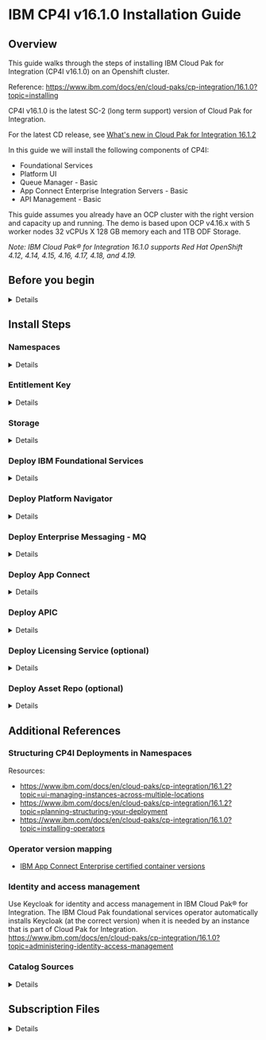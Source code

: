 # IBM CP4I v16.1.0 Installation Guide

## Overview
This guide walks through the steps of installing IBM Cloud Pak for Integration (CP4I v16.1.0) on an Openshift cluster.

Reference: https://www.ibm.com/docs/en/cloud-paks/cp-integration/16.1.0?topic=installing

CP4I v16.1.0 is the latest SC-2 (long term support) version of Cloud Pak for Integration.

For the latest CD release, see [What's new in Cloud Pak for Integration 16.1.2](https://www.ibm.com/docs/en/cloud-paks/cp-integration/16.1.2?topic=whats-new-in-cloud-pak-integration-1612)

In this guide we will install the following components of CP4I: 
-  Foundational Services
-  Platform UI
-  Queue Manager - Basic 
-  App Connect Enterprise Integration Servers - Basic
-  API Management - Basic

This guide assumes you already have an OCP cluster with the right version and capacity up and running. The demo is based upon OCP v4.16.x with 5 worker nodes 32 vCPUs X 128 GB memory each and 1TB ODF Storage.

_Note: IBM Cloud Pak® for Integration 16.1.0 supports Red Hat OpenShift 4.12, 4.14, 4.15, 4.16, 4.17, 4.18, and 4.19._

## Before you begin
<details closed>

a. Prepare for installation by reviewing the [Planning](https://www.ibm.com/docs/en/SSGT7J_16.1.0/planning/planning.html) section.
   
   Begin with these topics:
   -  [Operating environment](https://www.ibm.com/docs/en/SSGT7J_16.1.0/planning/operating_environment.html)
   -  [Storage considerations](https://www.ibm.com/docs/en/SSGT7J_16.1.0/planning/storage.html)
   -  [Considerations for high availability](https://www.ibm.com/docs/en/SSGT7J_16.1.0/planning/high_availability.html)
   -  [Structuring your deployment](https://www.ibm.com/docs/en/SSGT7J_16.1.0/planning/deployment_considerations.html) (Separate namespace vs global namespace)
	
b. Make decisions about how you will install the operators:
 
   - Determine which Cloud Pak for Integration operators you need. For more information, see "Operators available to install" in [Installing the operators by using the Red Hat OpenShift console](https://www.ibm.com/docs/en/SSGT7J_16.1.0/install/install_operators.html). For more information about operators in general, see [Operator reference](https://www.ibm.com/docs/en/SSGT7J_16.1.0/reference/operators_reference.html).
   - Decide which installation mode you will use to install the operators. For more information, see [Installing the operators](https://www.ibm.com/docs/en/SSGT7J_16.1.0/install/install_operators_container.html).

c. Install an appropriate OpenShift cluster. 
   For more information, see [Getting started in OpenShift Container Platform](https://www.ibm.com/links?url=https%3A%2F%2Fdocs.redhat.com%2Fen%2Fdocumentation%2Fopenshift_container_platform%2F4.14%2Fhtml%2Fabout%2Fwelcome-index).

d. Tools required: 

   - Install [oc CLI](https://docs.redhat.com/en/documentation/openshift_container_platform/4.16/html/cli_tools/openshift-cli-oc#cli-getting-started)


</details>

## Install Steps

### Namespaces
<details closed>
We will be using the (Default)All Namespaces mode to install CP4I.
If you follow the instructions in this guide, your deployment structure will look below:
<img width="400" height="400" alt="image" src="https://github.com/user-attachments/assets/517bea80-93ac-41ad-80c5-1a48fa2f525b" />

For additional information, please refer to section `Structuring CP4I Deployments in Namespaces`

</details>

### Entitlement Key
<details closed>
Obtaining your entitlement key

- Go to the [Container software library](https://myibm.ibm.com/products-services/containerlibrary).
- For any key that is listed, click Copy.
- Set your entitlement key:

	```export IBM_ENTITLEMENT_KEY=<my-key>```
      
- (Optional) Verify the validity of the key by logging in to the IBM Entitled Registry by using a container tool.

  	```docker login cp.icr.io --username cp --password entitlement_key```

</details>
  
### Storage
<details closed>
Storage options:
Keycloak uses either the default storage class in Red Hat OpenShift Container Platform, or the storage class configured in the IBM Cloud Pak® foundational services Kubernetes resource. 

Before installing instances, do one of the following:

- Set a default storage class by adding the `storageclass.kubernetes.io/is-default-class:'true'` annotation in Red Hat OpenShift Container Platform.

- Specify a storage class name for `spec.storageClass` in the CommonService resource.

	
a. Identify current storage type
     Run command to identify the existing Storage type:
```
oc get sc
```

  Your will get a response like this showing 'ocs-storagecluster-cephfs (default)' (then proceed with the steps below):

  <img width="1028" height="88" alt="image" src="https://github.com/user-attachments/assets/db44e44f-714f-4162-9dba-fa9ae7bedde0" />

  

For this demo environment, we are using ODF, so default storage will be ocs-storagecluster-ceph-rbd. 

b. Remove the existing default storage class

  Create sc-remove-default.yaml with following content

```yaml annotate
cat <<EOF > sc-remove-default.yaml
metadata:
  annotations:
    storageclass.kubernetes.io/is-default-class: "false"
EOF
```

  Execute the follwing command
  ```
  oc get sc | grep default | awk '{system("oc patch storageclass " $1 " --patch-file sc-remove-default.yaml")}'
  ```
  Successful response would look like
  `storageclass.storage.k8s.io/ocs-storagecluster-cephfs patched`

c. Add the correct default storage class

  create sc-set-default.yaml with the following content
```yaml annotate
cat <<EOF > sc-set-default.yaml
metadata:
  annotations:
    storageclass.kubernetes.io/is-default-class: "true"
EOF
```

  Execute the following command
  ```
  oc patch storageclass ocs-storagecluster-ceph-rbd --patch-file sc-set-default.yaml
  ```
  Successfull response would look like:
  `storageclass.storage.k8s.io/ocs-storagecluster-ceph-rbd patched`

d. Validate the default storage class
	Run the following command to verify that the default storage class is correct set to your desired option. In this case it should be ocs-storagecluster-ceph-rbd
```
oc get sc 
```

<img width="1055" height="104" alt="image" src="https://github.com/user-attachments/assets/0c7c632f-a89d-420a-a06e-bc6413153f16" />
</details>

### Deploy IBM Foundational Services
<details closed>

Red Hat OpenShift Operators automate the creation, configuration, and management of instances of Kubernetes-native applications. Operators provide automation at every level of the stack—from managing the parts that make up the platform all the way to applications that are provided as a managed service.
Red Hat OpenShift uses the power of Operators to run the entire platform in an autonomous fashion while exposing configuration natively through Kubernetes objects, allowing for quick installation and frequent, robust updates. In addition to the automation advantages of Operators for managing the platform, Red Hat OpenShift makes it easier to find, install, and manage Operators running on your clusters.

The foundational services help you manage and administer IBM software on your cluster. IBM Cloud Pak foundational services component is included in several IBM Cloud Paks.

#### 1. Installing Cert Manager (Required if using APIC/Event Manager/Event Processing)

_Important: The API Connect cluster, Event Manager, and Event Processing instances require you to install an appropriate certificate manager.
OPTIONAL: To install via Openshift Console UI, follow the instructions in [Installing the cert-manager Operator for Red Hat OpenShift](https://docs.redhat.com/en/documentation/openshift_container_platform/4.16/html/security_and_compliance/cert-manager-operator-for-red-hat-openshift#cert-manager-operator-install)_

- Create a namespace

```
oc new-project cert-manager-operator
```

- Create the Operator

```yaml annotate
cat <<EOF | oc apply -f -
apiVersion: operators.coreos.com/v1
kind: OperatorGroup
metadata:
  name: openshift-cert-manager-operator
  namespace: cert-manager-operator
spec:
  targetNamespaces: []
  spec: {}
EOF
```
		
- Create the subscription

```yaml annotate
cat <<EOF | oc apply -f -
apiVersion: operators.coreos.com/v1alpha1
kind: Subscription
metadata:
  name: openshift-cert-manager-operator
  namespace: cert-manager-operator 
spec:
  channel: "stable-v1" 
  name: openshift-cert-manager-operator
  source: redhat-operators 
  sourceNamespace: openshift-marketplace
  installPlanApproval: Automatic
EOF
```

- Confirm the subscription has been completed successfully before moving to the next step by running the following command:
		
  		SUB_NAME=$(oc get deployment cert-manager-operator-controller-manager -n cert-manager-operator --ignore-not-found -o jsonpath='{.metadata.labels.olm\.owner}');if [ ! -z "$SUB_NAME" ]; then oc get csv/$SUB_NAME -n cert-manager-operator --ignore-not-found -o jsonpath='{.status.phase}';fi;echo
	
  Wait Until You get a response like this:
		`Succeeded`

#### 2. Install Common Services Catalog Source

   - Deploy the Catalog Source

_Note: Reference for correct catalog sources for CP4I v16.1.0: [Catalog sources for operators](https://www.ibm.com/docs/en/cloud-paks/cp-integration/16.1.0?topic=images-adding-catalog-sources-openshift-cluster#catalog-sources-for-operators)_

	oc apply --filename https://raw.githubusercontent.com/IBM/cloud-pak/master/repo/case/ibm-cp-common-services/4.6.18/OLM/catalog-sources.yaml

-OR using the following command- 
	
```yaml annotate
cat <<EOF | oc apply -f -
apiVersion: operators.coreos.com/v1alpha1
kind: CatalogSource
metadata:
  name: opencloud-operators
  namespace: openshift-marketplace
spec:
  displayName: ibm-cp-common-services-4.6.18
  publisher: IBM
  image: icr.io/cpopen/ibm-common-service-catalog@sha256:72274ff45fe5a9779b246f54943db4aa583b3d615e01c1444363506b2778cee2
  sourceType: grpc
  updateStrategy:
    registryPoll:
      interval: 30m0s
EOF
```

   
  - Confirm the catalog source has been deployed successfully before moving to the next step running the following command:

		oc get catalogsources opencloud-operators -n openshift-marketplace -o jsonpath='{.status.connectionState.lastObservedState}';echo

    Wait Until You get a response like this:
		`READY`

#### 3. Create common-services namespace:

	oc create namespace ibm-common-services

#### 4. Install  common-services Operator:

   _Note: Alternate approach to install Operators is using the Red Hat OpenShift console UI_

  - Create a Subscription for the IBM Cloud Pak foundational services operator. 

```yaml annotate
cat <<EOF | oc apply -f -
apiVersion: operators.coreos.com/v1alpha1
kind: Subscription
metadata:
  name: ibm-common-service-operator
  namespace: openshift-operators
spec:
  channel: v4.6
  installPlanApproval: Automatic
  name: ibm-common-service-operator
  source: opencloud-operators
  sourceNamespace: openshift-marketplace
EOF
```

<!-- oc apply -f common-service-subscription.yaml -n openshift-operators -->

   - Confirm the operator has been deployed successfully before moving to the next step running the following command:
		
  	SUB_NAME=$(oc get deployment/ibm-common-service-operator -n openshift-operators --ignore-not-found -o jsonpath='{.metadata.labels.olm\.owner}');if [ ! -z "$SUB_NAME" ]; then oc get csv/$SUB_NAME --ignore-not-found -o jsonpath='{.status.phase}';fi;echo
   
   Wait Until You get a response like this: 
   `Succeeded`
</details>


### Deploy Platform Navigator

<details closed>
Deploying the Platform UI allows you to deploy and manage instances from a central location.

1. Install Platform UI Catalog Source
   
_Note: Reference for correct catalog sources for CP4I v16.1.0: [Catalog sources for operators](https://www.ibm.com/docs/en/cloud-paks/cp-integration/16.1.0?topic=images-adding-catalog-sources-openshift-cluster#catalog-sources-for-operators)_


		oc apply --filename https://raw.githubusercontent.com/IBM/cloud-pak/master/repo/case/ibm-integration-platform-navigator/7.3.17/OLM/catalog-sources.yaml

-OR using the following command- 

```yaml annotate
cat <<EOF | oc apply -f -
apiVersion: operators.coreos.com/v1alpha1
kind: CatalogSource
metadata:
  name: ibm-integration-platform-navigator-catalog
  namespace: openshift-marketplace
spec:
  displayName: ibm-integration-platform-navigator-7.3.17
  publisher: IBM
  image: icr.io/cpopen/ibm-integration-platform-navigator-catalog@sha256:32e75bc86318a464fda8a7e77b29ba7602ec6177752e74586becbd9e1d1d82da
  sourceType: grpc
  updateStrategy:
    registryPoll:
      interval: 30m0s
EOF
```

   Confirm the catalog source has been deployed successfully before moving to the next step running the following command:

		oc get catalogsources ibm-integration-platform-navigator-catalog -n openshift-marketplace -o jsonpath='{.status.connectionState.lastObservedState}';echo
  
   Wait Until You get a response like this:
		`READY`

2.	Install Operator:

   _Note: Alternate approach to install Operators is using the Red Hat OpenShift console UI_
   
a.	Create a Subscription for the IBM Cloud Pak foundational services operator

```yaml annotate
cat <<EOF | oc apply -f -
apiVersion: operators.coreos.com/v1alpha1
kind: Subscription
metadata:
  name: ibm-integration-platform-navigator
  namespace: openshift-operators
spec:
  channel: v7.3-sc2
  name: ibm-integration-platform-navigator
  source: ibm-integration-platform-navigator-catalog
  sourceNamespace: openshift-marketplace
EOF
```

<!-- oc apply -f platform-navigator-subscription.yaml -n openshift-operators -->

b.	Confirm the operator has been deployed successfully before moving to the next step running the following command:

	SUB_NAME=$(oc get deployment ibm-integration-platform-navigator-operator -n openshift-operators --ignore-not-found -o jsonpath='{.metadata.labels.olm\.owner}');if [ ! -z "$SUB_NAME" ]; then oc get csv/$SUB_NAME --ignore-not-found -o jsonpath='{.status.phase}';fi;echo
 
   Wait Until You get a response like this(after few minutes):
	  `Succeeded`
	_Note: You may be seeing a response of PENDING which indicates the deployment is underway but not yet complete. Wait until the READY response is received before continuing._
  
3.	Deploy the Platform UI instance
   
a.	Create Platform UI namespace and add pull secret to Namespace

_Ensure that IBM_ENTITLEMENT_KEY is set by following [instructions](#entitlement-key)_
	
	oc new-project cp4i

	oc create secret docker-registry ibm-entitlement-key   --docker-username=cp    --docker-password=$IBM_ENTITLEMENT_KEY  --docker-server=cp.icr.io     --namespace=cp4i
 
   __Note: The IBM Entitled Registry contains software images for the instances in IBM Cloud Pak® for Integration. To allow the operators to automatically pull those software images, you must first obtain your entitlement key, then add your entitlement key in a pull secret. Your entitlement key must be added to the OpenShift cluster as a pull secret to deploy instances. Adding a global pull secret enables deployment of instances in all namespaces. The alternative is to add a pull secret to each namespace in which you plan to deploy instances (any namespace with operators), plus the 'openshift-operators' namespace. However, this option adds work to your installation process._


b.	Create a PlatformNavigator with the following configuration. 

```yaml annotate
cat <<EOF | oc apply -f -
apiVersion: integration.ibm.com/v1beta1
kind: PlatformNavigator
metadata:
  name: cp4i-navigator
  namespace: cp4i
spec:
  integrationAssistant:
    enabled: true
  license:
    accept: true
    license: L-JTPV-KYG8TF
  replicas: 3
  version: 16.1.0
EOF
```

c.	Check the status of the Platform UI instance by running the following command in the project (namespace) where it was deployed:

	oc get platformnavigator cp4i-navigator -n cp4i -o jsonpath='{.status.conditions[0].type}';echo

   Wait Until You get a response like this: (Note: This can take upto 15mins)
       `Ready`

d.	Once the Platform UI instance is up and running get the access info:

Execute the following commands to retrieve the CP4I_URL, USER and Password:

	echo "CP4I Platform UI URL: $(oc get platformnavigator cp4i-navigator -n cp4i -o jsonpath='{.status.endpoints[?(@.name=="navigator")].uri}')";
	echo "CP4I admin user: $(oc get secret integration-admin-initial-temporary-credentials -n ibm-common-services -o jsonpath={.data.username} | base64 -d)";
	echo "CP4I admin password: $(oc get secret integration-admin-initial-temporary-credentials -n ibm-common-services -o jsonpath={.data.password} | base64 -d)"

 _Note the password is temporary and you will be required to change it the first time you log into Platform UI._

4. Login to CP4I
   
Use the browser to login to the CP4I url and upon successfully reset of password, you should see the following screen

<img width="1852" height="677" alt="image" src="https://github.com/user-attachments/assets/87e5e386-d392-42a6-b01f-c1dc0a14009d" />

</details>

### Deploy Enterprise Messaging - MQ

<details closed>

1.	Install MQ Catalog Source:

   a. Deploy the Catalog source

_Note: Reference for correct catalog sources for CP4I v16.1.0: [Catalog sources for operators](https://www.ibm.com/docs/en/cloud-paks/cp-integration/16.1.0?topic=images-adding-catalog-sources-openshift-cluster#catalog-sources-for-operators)_

	oc apply --filename https://raw.githubusercontent.com/IBM/cloud-pak/master/repo/case/ibm-mq/3.2.15/OLM/catalog-sources.yaml

-OR using the following command- 

```yaml annotate
cat <<EOF | oc apply -f -
apiVersion: operators.coreos.com/v1alpha1
kind: CatalogSource
metadata:
  name: ibmmq-operator-catalogsource
  namespace: openshift-marketplace
spec:
  displayName: ibm-mq-3.2.15
  publisher: IBM
  image: icr.io/cpopen/ibm-mq-operator-catalog@sha256:4dc49bbcd06058173e675745bd4b24a8ab696d9b39c152a49b9d96836f71cc3a
  sourceType: grpc
  updateStrategy:
    registryPoll:
      interval: 30m0s
EOF
```

   b. Confirm the catalog source has been deployed successfully before moving to the next step running the following command:
   
	oc get catalogsources ibmmq-operator-catalogsource -n openshift-marketplace -o jsonpath='{.status.connectionState.lastObservedState}';echo
 
   Wait Until You get a response like this:
      `READY`
	  
2.	Install MQ Operator (2-5 mins):
    _Note: Alternate approach to install Operators is using the Red Hat OpenShift console UI_
  	
   a. Create a Subscription for the MQ operator.

```yaml annotate
cat <<EOF | oc apply -f -
apiVersion: operators.coreos.com/v1alpha1
kind: Subscription
metadata:
  name: ibm-mq
  namespace: openshift-operators
spec:
  channel: v3.2-sc2
  name: ibm-mq
  source: ibmmq-operator-catalogsource
  sourceNamespace: openshift-marketplace
EOF
```

<!-- oc apply -f mq-subscription.yaml -n openshift-operators --> 

  b. Confirm the operator has been deployed successfully before moving to the next step running the following command:
  
		SUB_NAME=$(oc get deployment ibm-mq-operator -n openshift-operators --ignore-not-found -o jsonpath='{.metadata.labels.olm\.owner}');if [ ! -z "$SUB_NAME" ]; then oc get csv/$SUB_NAME --ignore-not-found -o jsonpath='{.status.phase}';fi;echo

  
   c. Wait Until You get a response like this:
      `Succeeded`

   
3.	Create MQ namespace and add pull secret to Namespace

_Ensure that IBM_ENTITLEMENT_KEY is set by following [instructions](#entitlement-key)_

		oc new-project cp4i-mq

		oc create secret docker-registry ibm-entitlement-key   --docker-username=cp    --docker-password=$IBM_ENTITLEMENT_KEY  --docker-server=cp.icr.io     --namespace=cp4i-mq

3.	Deploy Queue Manager Instance

Note: This is sample configuration for single Instance Queue Manager using MQSC and INI files. Additional configuration steps will be needed for more advanced MQ configuration and Security. 
- [Creating a self-signed PKI using OpenSSL](https://www.ibm.com/docs/en/SSFKSJ_9.4.0/container/ctr_example_create_certs_openssl.html)
- [Example: Configuring a queue manager with mutual TLS authentication](https://www.ibm.com/docs/en/SSFKSJ_9.4.0/container/ctr_config_tls.html)
- [Testing a mutual TLS connection to a queue manager from your laptop](https://www.ibm.com/docs/en/SSFKSJ_9.4.0/container/ctr_test_connection_remote.html)
- [Configuring high availability for queue managers using the IBM MQ Operator](https://www.ibm.com/docs/en/SSFKSJ_9.4.0/container/ctr_configuring_ha.html)
- [Configuring a Route to connect to a queue manager from outside a Red Hat OpenShift cluster](https://www.ibm.com/docs/en/ibm-mq/9.4.x?topic=dcqmumo-configuring-route-connect-queue-manager-from-outside-red-hat-openshift-cluster)

   a. Create sample mqsc-ini-example.yaml with the following:

```yaml annotate
cat <<EOF | oc apply -f -
apiVersion: v1
kind: ConfigMap
metadata:
  name: mqsc-ini-example
  namespace: cp4i-mq
data:
  example1.mqsc: |
    DEFINE QLOCAL('DEV.QUEUE.1') REPLACE
    DEFINE QLOCAL('DEV.QUEUE.2') REPLACE    
  example2.mqsc: |
    DEFINE QLOCAL('DEV.DEAD.LETTER.QUEUE') REPLACE
  example.ini: |
    Service:
      Name=AuthorizationService
      EntryPoints=14
      SecurityPolicy=UserExternal
EOF
```

  b. Create qmgr-demo-config.yaml with the following:
  
_(This yaml can also be generated via the platform navigator UI) 
(Navigate to Platform UI -> Click Create Instance -> Pick Queue Manager -> Click next -> Pick QuickStart configuration -> Click Next -> Toggle Advance Setting toggle switch -> Enter the details -> Click YAML ) Now Either copy+paste the new YAML or continue deploying MQ instance via UI)_

```yaml annotate
cat <<EOF | oc apply -f -
apiVersion: mq.ibm.com/v1beta1
kind: QueueManager
metadata:
  name: qmgr-demo
  namespace: cp4i-mq
spec:
  version: 9.4.0.12-r1 # The identifier of the license you are accepting. This must be the correct license identifier for the version of MQ you are using. See https://ibm.biz/Bdm9be for valid values.
  license:
    accept: true
    license: L-JTPV-KYG8TF
    use: NonProduction
  queueManager:
    name: QMGRDEMO
    availability:
      type: SingleInstance
    mqsc:
    - configMap:
        name: mqsc-ini-example
        items:
        - example1.mqsc
        - example2.mqsc
    ini:
    - configMap:
        name: mqsc-ini-example
        items:
        - example.ini
    storage:
      defaultClass: ocs-storagecluster-ceph-rbd
      queueManager:
        type: persistent-claim
  web:
    console:
      authentication:
        provider: integration-keycloak
      authorization:
        provider: integration-keycloak
    enabled: true
EOF
```

  c. Confirm the instance has been deployed successfully before moving to the next step running the following command:
  
		oc get queuemanager qmgr-demo -n cp4i-mq -o jsonpath='{.status.phase}';echo
  
  d. Wait Until You get a response like this:
      `Running`
	  
  e. Execute the following command to verify that QMGR is running

		oc exec qmgr-demo-ibm-mq-0 -n cp4i-mq -- dspmq

5.	In the platform Navigator, you will now see any instance of Queue Manager running. 

   <img width="1917" height="636" alt="image" src="https://github.com/user-attachments/assets/44928bac-a75c-49f7-b5bf-7f54283ec1e1" />

   Click on the qmgr-demo link to navigate to Queue Manager console.
   
   <img width="1917" height="806" alt="image" src="https://github.com/user-attachments/assets/17b8d24a-61bf-4b18-8a48-ccde6e783746" />


</details>

### Deploy App Connect
<details closed>

1.	Install App Connect Catalog Source:

   _Note: Reference for correct catalog sources for CP4I v16.1.0: [Catalog sources for operators](https://www.ibm.com/docs/en/cloud-paks/cp-integration/16.1.0?topic=images-adding-catalog-sources-openshift-cluster#catalog-sources-for-operators)_

a. Apply the catalog source
	
 		oc apply --filename https://raw.githubusercontent.com/IBM/cloud-pak/master/repo/case/ibm-appconnect/12.0.16/OLM/catalog-sources.yaml

-OR using the following command- 

```yaml annotate
cat <<EOF | oc apply -f -
apiVersion: operators.coreos.com/v1alpha1
kind: CatalogSource
metadata:
  name: appconnect-operator-catalogsource
  namespace: openshift-marketplace
spec:
  displayName: ibm-appconnect-12.0.16
  publisher: IBM
  image: icr.io/cpopen/appconnect-operator-catalog@sha256:e044613f6869557ab3f4ad8efe380bbbcf1c41b1bb7cdadc85da2d82ee00f727
  sourceType: grpc
EOF
```

b. Confirm the catalog source has been deployed successfully before moving to the next step running the following command:

		oc get catalogsources appconnect-operator-catalogsource -n openshift-marketplace -o jsonpath='{.status.connectionState.lastObservedState}';echo
 
   c. Wait Until You get a response like this:
		`READY`

2.	Install App Connect Operator: (Time Install ~2 mins)

    _Note: Alternate approach to install Operators is using the Red Hat OpenShift console UI_
  	
   a. Create App Connect Subscription

```yaml annotate
cat <<EOF | oc apply -f -
apiVersion: operators.coreos.com/v1alpha1
kind: Subscription
metadata:
  name: ibm-appconnect
  namespace: openshift-operators     
spec:
  channel: v12.0-sc2
  name: ibm-appconnect
  source: appconnect-operator-catalogsource
  sourceNamespace: openshift-marketplace
EOF
```

<!-- oc apply -f app-connect-subscription.yaml -n openshift-operators -->

 b.	Confirm the operator has been deployed successfully before moving to the next step running the following command:

	SUB_NAME=$(oc get deployment ibm-appconnect-operator -n openshift-operators --ignore-not-found -o jsonpath='{.metadata.labels.olm\.owner}');if [ ! -z "$SUB_NAME" ]; then oc get csv/$SUB_NAME --ignore-not-found -o jsonpath='{.status.phase}';fi;echo

 c. Wait Until You get a response like this:
	`Succeeded`

3.	Create new namespace and add entitlement key as secret

_Ensure that IBM_ENTITLEMENT_KEY is set by following [instructions](#entitlement-key)_

		oc new-project cp4i-ace

		oc create secret docker-registry ibm-entitlement-key   --docker-username=cp    --docker-password=$IBM_ENTITLEMENT_KEY  --docker-server=cp.icr.io     --namespace=cp4i-ace

4.	Deploy Dashboard instance:
   
    a. Create ace-dashboard-instance 

	   Set the correct storage file; In this case; 
  	   For OCP_TYPE=ODF; we are setting OCP_FILE_STORAGE=`ocs-storagecluster-cephfs` as seen in the YAML below.

       _(This yaml can also be generated via the platform navigator UI)
       (Navigate to Platform UI  Click Create Instance  Pick Integration Dashboard  Click next  Pick QuickStart configuration  Click Next  Toggle Advance Setting toggle switch  Enter the details  Click YAML ) Either copy+paste the new YAML or continue deploying instance via UI)_

```yaml annotate
cat <<EOF | oc apply -f -
apiVersion: appconnect.ibm.com/v1beta1
kind: Dashboard
metadata:
  labels:
    backup.appconnect.ibm.com/component: dashboard
  name: ace-dashboard
  namespace: cp4i-ace
spec:
  authentication:
    integrationKeycloak:
      enabled: true
  authorization:
    integrationKeycloak:
      enabled: true
  displayMode: IntegrationRuntimes
  license:
    accept: true
    license: L-XRNH-47FJAW
    use: CloudPakForIntegrationNonProduction
  pod:
    containers:
      content-server:
        resources:
          limits:
            memory: 512Mi
          requests:
            cpu: 50m
            memory: 50Mi
      control-ui:
        resources:
          limits:
            memory: 512Mi
          requests:
            cpu: 50m
            memory: 125Mi
  replicas: 1
  storage:
    size: 5Gi
    type: persistent-claim
    class: ocs-storagecluster-cephfs
  version: '12.0'
  api:
    enabled: true
EOF
```

<!-- oc apply -f  ace-dashboard-instance.yaml -n cp4i-ace -->

  b. Confirm the instance has been deployed successfully before moving to the next step running the following command:

		oc get dashboard ace-dashboard -n cp4i-ace -o jsonpath='{.status.phase}';echo
 
  c. Wait for few minutes Until You get a response like this:
  	`Ready`
  
  d. You should now see the ace-dashboard instance in the Platform Navigator UI

<img width="1917" height="806" alt="image" src="https://github.com/user-attachments/assets/e3352cba-1cca-4987-a3ff-d51a8c3722c5" />

   Click on the ace-dashboard link to navigate to ACE 
   
<img width="1917" height="806" alt="image" src="https://github.com/user-attachments/assets/e263fe9e-318f-4da3-8d43-3ed92b015ca1" />


5.	Deploy Designer Authoring instance 

    a. Create ACE designer instance

    _(This yaml can also be generated via the platform navigator UI)_
    _(Navigate to Platform UI  Click Create Instance  Pick Integration Design  Click next  Pick QuickStart with AI Enabled configuration  Click Next  Toggle Advance Setting toggle switch  Enter the details  Click YAML ) Either copy+paste the new YAML or continue deploying instance via UI)_

```yaml annotate
cat <<EOF | oc apply -f -
apiVersion: appconnect.ibm.com/v1beta1
kind: DesignerAuthoring
metadata:
  labels:
    backup.appconnect.ibm.com/component: designerauthoring
  name: ace-designer-ai
  namespace: cp4i-ace
spec:
  authentication:
    integrationKeycloak:
      enabled: true
  authorization:
    integrationKeycloak:
      enabled: true
  couchdb:
    replicas: 1
    storage:
      size: 10Gi
      type: persistent-claim
      class: ocs-storagecluster-ceph-rbd
  designerFlowsOperationMode: local
  designerMappingAssist:
    enabled: true
    incrementalLearning:
      schedule: Every 15 days
      useIncrementalLearning: true
      storage:
        type: persistent-claim
        class: ocs-storagecluster-cephfs
  license:
    accept: true
    license: L-XRNH-47FJAW
    use: CloudPakForIntegrationNonProduction
  replicas: 1
  version: '12.0'
EOF
```

<!-- oc apply -f ace-designer-local-ai-instance.yaml -n cp4i-ace -->

   b. Confirm the instance has been deployed successfully before moving to the next step running the following command:

   	oc get designerauthoring ace-designer-ai -n cp4i-ace -o jsonpath='{.status.phase}';echo

   c. Wait Until You get a response like this:
	`Ready`
 
   d. Once deployed, you should see the ace-designer instance in the platform navigator ui

<img width="1917" height="806" alt="image" src="https://github.com/user-attachments/assets/5b5b9234-b43d-48a4-8529-a92199bcfdea" />

Click on the ace-designer-ai instance to launch the ACE Designer

<img width="1917" height="806" alt="image" src="https://github.com/user-attachments/assets/e1586967-d0fe-4a99-99b3-757a1c06f9dc" />


6.	Deploy Integration runtime instance 

    a. Create Integration runtime instance

    _(This yaml can also be generated via the platform navigator UI)_
    _(Navigate to Platform UI --> Click Create Instance --> Pick Integration Runtime --> Click next --> Pick QuickStart integration  --> Click Next --> Toggle Advance Setting toggle switch --> Enter the details --> Click YAML ) Either copy+paste the new YAML or continue deploying instance via UI)_

```yaml annotate
cat <<EOF | oc apply -f -
apiVersion: appconnect.ibm.com/v1beta1
kind: IntegrationRuntime
metadata:
  labels:
    backup.appconnect.ibm.com/component: integrationruntime
  name: ace-runtime
  namespace: cp4i-ace
spec:
  license:
    accept: true
    license: L-XRNH-47FJAW
    use: CloudPakForIntegrationNonProductionFREE
  replicas: 1
  template:
    spec:
      containers:
        - name: runtime
          resources:
            requests:
              cpu: 300m
              memory: 368Mi
  version: '12.0'
EOF
```

   b. Confirm the instance has been deployed successfully before moving to the next step running the following command:

   	oc get integrationruntimes -n cp4i-ace -o=custom-columns='NAME:.metadata.name,STATUS:.status.phase' --sort-by=.metadata.name

   c. Wait Until You get a response like this:
	`Ready`
 
   d. Once deployed, you should see the ace-runtime instance in the platform navigator ui

   <img width="1783" height="747" alt="image" src="https://github.com/user-attachments/assets/a68a6b09-9169-45a2-bbbb-0a59250d2acd" />

   e. Click on the ace-runtime instance to launch the Integration runtime UI

   <img width="1783" height="747" alt="image" src="https://github.com/user-attachments/assets/c9aee348-019c-4e78-8c78-f5a52821802d" />


</details>

### Deploy APIC

<details closed>

1.	Install DataPower Catalog Source:

_Note: Reference for correct catalog sources for CP4I v16.1.0: [Catalog sources for operators](https://www.ibm.com/docs/en/cloud-paks/cp-integration/16.1.0?topic=images-adding-catalog-sources-openshift-cluster#catalog-sources-for-operators)_

   a. Deploy the Catalog source

	oc apply --filename https://raw.githubusercontent.com/IBM/cloud-pak/master/repo/case/ibm-datapower-operator/1.11.7/OLM/catalog-sources.yaml

-OR using the following command- 

```yaml annotate
cat <<EOF | oc apply -f -
apiVersion: operators.coreos.com/v1alpha1
kind: CatalogSource
metadata:
  name: ibm-datapower-operator-catalog
  namespace: openshift-marketplace
spec:
  displayName: ibm-datapower-operator-1.11.7
  publisher: IBM
  image: icr.io/cpopen/datapower-operator-catalog@sha256:c66eb07b84f0f868e6228ccf58533d0a348ee000c444bea863887ac009e2ed25
  sourceType: grpc
  updateStrategy:
    registryPoll:
      interval: 30m0s
EOF
```
 
   b. Confirm the catalog source has been deployed successfully before moving to the next step running the following command:

	oc get catalogsources ibm-datapower-operator-catalog -n openshift-marketplace -o jsonpath='{.status.connectionState.lastObservedState}';echo
	
   Wait Until You get a response like this:
      `READY`
	  
2.	Install DataPower Operator:

    _Note: Alternate approach to install Operators is using the Red Hat OpenShift console UI_
  	
   a. Create a Subscription for the DP operator using the example file.

```yaml annotate
cat <<EOF | oc apply -f -
apiVersion: operators.coreos.com/v1alpha1
kind: Subscription
metadata:
  name: datapower-operator
  namespace: openshift-operators      
spec:
  channel: v1.11-sc2
  name: datapower-operator
  source: ibm-datapower-operator-catalog
  sourceNamespace: openshift-marketplace
EOF
```

  b. Confirm the operator has been deployed successfully before moving to the next step running the following command:
  
		SUB_NAME=$(oc get deployment datapower-operator -n openshift-operators --ignore-not-found -o jsonpath='{.metadata.labels.olm\.owner}');if [ ! -z "$SUB_NAME" ]; then oc get csv/$SUB_NAME --ignore-not-found -o jsonpath='{.status.phase}';fi;echo 

   c. Wait Until You get a response like this:
      `Succeeded`

3.	Install APIC Catalog Source:

_Note: Reference for correct catalog sources for CP4I v16.1.0: [Catalog sources for operators](https://www.ibm.com/docs/en/cloud-paks/cp-integration/16.1.0?topic=images-adding-catalog-sources-openshift-cluster#catalog-sources-for-operators)_

   a. Deploy the Catalog source

	oc apply --filename https://raw.githubusercontent.com/IBM/cloud-pak/master/repo/case/ibm-apiconnect/5.5.0/OLM/catalog-sources.yaml

-OR using the following command- 

```yaml annotate
cat <<EOF | oc apply -f -
apiVersion: operators.coreos.com/v1alpha1
kind: CatalogSource
metadata:
  name: ibm-apiconnect-catalog
  namespace: openshift-marketplace
spec:
  displayName: ibm-apiconnect-5.5.0
  publisher: IBM
  image: icr.io/cpopen/ibm-apiconnect-catalog@sha256:8d4114231f7dc6159f13362851501ff3b3e494a9a2533c7dd540f81449260bc8
  sourceType: grpc
  updateStrategy:
    registryPoll:
      interval: 30m0s
EOF
```
 
   b. Confirm the catalog source has been deployed successfully before moving to the next step running the following command:

	oc get catalogsources ibm-apiconnect-catalog -n openshift-marketplace -o jsonpath='{.status.connectionState.lastObservedState}';echo
	
   Wait Until You get a response like this:
      `READY`
	  
3.	Install APIC Operator:

    _Note: Alternate approach to install Operators is using the Red Hat OpenShift console UI_
  	
   a. Create a Subscription for the APIC operator.

```yaml annotate
cat <<EOF | oc apply -f -
apiVersion: operators.coreos.com/v1alpha1
kind: Subscription
metadata:
  name: ibm-apiconnect
  namespace: openshift-operators
spec:
  channel: v5.5-sc2
  name: ibm-apiconnect
  source: ibm-apiconnect-catalog
  sourceNamespace: openshift-marketplace
EOF
```

  b. Confirm the operator has been deployed successfully before moving to the next step running the following command:
  
		SUB_NAME=$(oc get deployment ibm-apiconnect -n openshift-operators --ignore-not-found -o jsonpath='{.metadata.labels.olm\.owner}');if [ ! -z "$SUB_NAME" ]; then oc get csv/$SUB_NAME --ignore-not-found -o jsonpath='{.status.phase}';fi;echo    

   c. Wait Until You get a response like this:
      `Succeeded`


4.	Create APIC namespace and add pull secret to Namespace

_Ensure that IBM_ENTITLEMENT_KEY is set by following [instructions](#entitlement-key)_

		oc new-project cp4i-apic

		oc create secret docker-registry ibm-entitlement-key   --docker-username=cp    --docker-password=$IBM_ENTITLEMENT_KEY  --docker-server=cp.icr.io     --namespace=cp4i-apic

4.	Deploy APIC Instance

  a. Create apic-demo-config.yaml with the following:
     Set the correct storage file; In this case; 
  	 For OCP_TYPE=ODF; we are setting OCP_FILE_STORAGE=`ocs-storagecluster-ceph-rbd` as seen in the YAML below.
  
_(This yaml can also be generated via the platform navigator UI) 
(Navigate to Platform UI  Click Create Instance  Pick API Manager  Click next  Pick QuickStart configuration  Click Next  Toggle Advance Setting toggle switch  Enter the details  Click YAML ) Either copy+paste the new YAML or continue deploying APIM instance via UI)
_


```yaml annotate
cat <<EOF | oc apply -f -
apiVersion: apiconnect.ibm.com/v1beta1
kind: APIConnectCluster
metadata:
  annotations:
    apiconnect-operator/backups-not-configured: 'true'
  labels:
    backup.apiconnect.ibm.com/component: apiconnectcluster
  name: apim-demo
  namespace: cp4i-apic
spec:
  analytics:
    mtlsValidateClient: true
  license:
    accept: true
    license: L-HTFS-UAXYM3
    metric: VIRTUAL_PROCESSOR_CORE
    use: nonproduction
  portal:
    mtlsValidateClient: true
  profile: n1xc7.m48
  version: 10.0.8.3-2844
  storageClassName: ocs-storagecluster-ceph-rbd
  management:
    billing:
      enabled: true
    discovery:
      enabled: true
      proxyCollectorEnabled: true
    governance:
      enabled: true
    testAndMonitor:
      enabled: true
      autoTestEnabled: true
  gateway:
    podAutoScaling:
      method: HPA
      hpa:
        minReplicas: 1
        maxReplicas: 3
        targetCPUUtilizationPercentage: 50
EOF
```

  c. Confirm the instance has been deployed successfully before moving to the next step running the following command:

  	oc get APIConnectCluster apim-demo -n cp4i-apic -o jsonpath='{.status.phase}';echo
		
  
  d. Note this will take almost 30 minutes, so be patient, and at the end you should get a response like this:
      `Running`

  e. Portal Access Info 

```
echo "Sandbox Catalog:"
echo "   UI URL: $(oc get managementcluster apim-demo-mgmt -n cp4i-apic -o jsonpath='{.status.endpoints[?(@.name=="consumerCatalog")].uri}')cp4i-demo-org/sandbox"
echo "Demo Catalog:"
echo "   UI URL: $(oc get portalcluster apim-demo-ptl -n cp4i-apic -o jsonpath='{.status.endpoints[?(@.name=="portalWeb")].uri}')cp4i-demo-org/demo"
```

6.	In the platform Navigator, you will now see an instance of API Management running. 

    <img width="1781" height="855" alt="image" src="https://github.com/user-attachments/assets/844059a5-258c-4b73-8e0a-c03042222728" />

   Click on the apim-demo instance link to navigate to APIC console.
   <img width="1781" height="855" alt="image" src="https://github.com/user-attachments/assets/ffe729ed-c5eb-4b1b-b45c-0d5bf15d319b" />
   
   Select the Cloud Pak User Registry above which will then show the screen below:
   <img width="1781" height="855" alt="image" src="https://github.com/user-attachments/assets/0112850a-e00b-45a2-8f56-fb04e6c49dcf" />

7. Configuring and managing your server environment (OPTIONAL)
   
   Now that you have the basic APIC installed, followed steps in the [documentation](https://www.ibm.com/docs/en/api-connect/10.0.8_lts?topic=environment-cloud-manager-configuration-checklist) to configure additional items like configuring email server, registering gateway service, creating provider organizations, etc.
    

</details>

### Deploy Licensing Service (optional)
<details closed>
License Service collects and measures the license usage of IBM Cloud Pak® for Integration at the OpenShift cluster level. You can retrieve this data upon request for monitoring and compliance. You can also retrieve an audit snapshot of the data that is audit evidence. License Service for Cloud Pak for Integration is not deployed automatically.
	
Reference [Licensing](https://www.ibm.com/docs/en/cloud-paks/cp-integration/16.1.0?topic=planning-licensing)

[Deploying License Service](https://www.ibm.com/docs/en/cloud-paks/cp-integration/16.1.0?topic=administering-deploying-license-service)

Check if License Service is already installed on the cluster to prevent the use of multiple License Service copies to report the license usage of multiple IBM Cloud Paks that are running on the same cluster. To verify the installation of License Service with CLI, run the following command:

	oc get deployment --all-namespaces | grep ibm-licensing-operator


- If you get a deployment in response, License Service is already installed on the cluster. Upgrade to the latest version to benefit from all newest features and improvements. For more information, see [Backing up and upgrading License Service](https://www.ibm.com/docs/en/SSRV9V_4.6/license-service/standalone-LS-backup-and-upgrade.html).

- If you get no deployments in response, proceed with the installation of License Service.

_Note: Source for below instructions [Installing License Service on OpenShift Container Platform](https://www.ibm.com/docs/en/cloud-paks/foundational-services/4.6.0?topic=service-installing-license-openshift-container-platform)_

1. Install License Service Catalog Source
   
   _Note: Reference for correct catalog sources for CP4I v16.1.0: [Catalog sources for operators](https://www.ibm.com/docs/en/cloud-paks/cp-integration/16.1.0?topic=images-adding-catalog-sources-openshift-cluster#catalog-sources-for-operators)_


```yaml annotate
cat <<EOF | oc apply -f -
apiVersion: operators.coreos.com/v1alpha1
kind: CatalogSource
metadata:
  name: ibm-licensing-catalog
  namespace: openshift-marketplace
spec:
  displayName: IBM License Service Catalog
  publisher: IBM
  sourceType: grpc
  image: icr.io/cpopen/ibm-licensing-catalog
  updateStrategy:
    registryPoll:
      interval: 45m
  grpcPodConfig:
    securityContextConfig: restricted
EOF
```

   Confirm the catalog source has been deployed successfully before moving to the next step running the following command:

		echo -n -e "\033[1;33m";oc get catalogsources ibm-licensing-catalog -n openshift-marketplace -o jsonpath='{.status.connectionState.lastObservedState}';echo -e "\033[0m"
  
   Wait Until You get a response like this:
		`READY`

2.	Install Operator:
   
    _Note: Alternate approach to install Operators is using the Red Hat OpenShift console UI_
  	
a. Create a namespace

	oc create namespace ibm-licensing

b. Create the operator group to deploy the OperatorGroup resource

```yaml annotate
cat <<EOF | oc apply -f -
apiVersion: operators.coreos.com/v1
kind: OperatorGroup
metadata:
  name: licensing-og
  namespace: ibm-licensing
spec:
  targetNamespaces:
  - ibm-licensing
EOF
```

c. Create the subscription for License Service

```yaml annotate
cat <<EOF | oc apply -f -
apiVersion: operators.coreos.com/v1alpha1
kind: Subscription
metadata:
  name: ibm-licensing-operator-app
  namespace: ibm-licensing
spec:
  channel: v4.2
  installPlanApproval: Automatic
  name: ibm-licensing-operator-app
  source: ibm-licensing-catalog
  sourceNamespace: openshift-marketplace
EOF
```

d.	Confirm the operator has been deployed successfully before moving to the next step running the following command:

	SUB_NAME=$(oc get deployment ibm-licensing-operator -n ibm-licensing --ignore-not-found -o jsonpath='{.metadata.labels.olm\.owner}');if [ ! -z "$SUB_NAME" ]; then echo -n -e "\033[1;33m";oc get csv/$SUB_NAME -n ibm-licensing --ignore-not-found -o jsonpath='{.status.phase}';fi;echo -e "\033[0m"
 
   Wait Until You get a response like this(after few minutes):
	  `Succeeded`
   
_Note: You may be seeing a response of PENDING which indicates the deployment is underway but not yet complete. Wait until the Succeeded response is received before continuing._

e. Once the operator is ready check the instance has been deployed successfully running the following command:

	echo -n -e "\033[1;33m";oc get IBMLicensing instance -n ibm-licensing --ignore-not-found -o jsonpath='{.status.licensingPods[0].conditions[1].status}';echo -e "\033[0m"

   Wait Until You get a response like this(after few minutes):
	  `True`

f. Update the License Service instance that was created during installation to accept the license.

	oc patch IBMLicensing instance --type=merge  -p '{"spec": {"license":{"accept":true}}}'


3.	Install License Reporter Catalog Source
   
```yaml annotate
cat <<EOF | oc apply -f -
apiVersion: operators.coreos.com/v1alpha1
kind: CatalogSource
metadata:
  name: ibm-license-service-reporter-operator-catalog
  namespace: openshift-marketplace
spec:
  displayName: IBM License Service Reporter Catalog
  publisher: IBM
  sourceType: grpc
  image: icr.io/cpopen/ibm-license-service-reporter-operator-catalog
  updateStrategy:
    registryPoll:
      interval: 45m
  grpcPodConfig:
    securityContextConfig: restricted
EOF
```

Confirm the catalog source has been deployed successfully before moving to the next step running the following command::

	echo -n -e "\033[1;33m";oc get catalogsources ibm-license-service-reporter-operator-catalog -n openshift-marketplace -o jsonpath='{.status.connectionState.lastObservedState}';echo -e "\033[0m"

   Wait Until You get a response like this:
       `READY`

4. Install License Reporter Operator

```yaml annotate
cat <<EOF | oc apply -f -
apiVersion: operators.coreos.com/v1alpha1
kind: Subscription
metadata:
  name: ibm-license-service-reporter-operator
  namespace: ibm-licensing
spec:
  channel: v4.2
  installPlanApproval: Automatic
  name: ibm-license-service-reporter-operator
  source: ibm-license-service-reporter-operator-catalog
  sourceNamespace: openshift-marketplace
EOF
```

Confirm the operator has been deployed successfully before moving to the next step running the following command:

	SUB_NAME=$(oc get deployment ibm-license-service-reporter-operator -n ibm-licensing --ignore-not-found -o jsonpath='{.metadata.labels.olm\.owner}');if [ ! -z "$SUB_NAME" ]; then echo -n -e "\033[1;33m";oc get csv/$SUB_NAME -n ibm-licensing --ignore-not-found -o jsonpath='{.status.phase}';fi;echo -e "\033[0m"

   Wait Until You get a response like this: 
       `Succeeded`

5. Deploy a License Reporter instance

     Set the correct storage file; In this case; 
  	 For OCP_TYPE=ODF; we are setting OCP_FILE_STORAGE=`ocs-storagecluster-ceph-rbd` as seen in the YAML below.
  
_(This yaml can also be generated via the Openshift UI) 
(Log in to your OpenShift cluster console. Go to Operators > Installed Operators. Set the project to All Projects. Find and select the IBM License Service Reporter. On the IBM License Service Reporter tile, click Create IBMLicenseServiceReporter. Enter the details. Click YAML ) Either copy+paste the new YAML or continue deploying APIM instance via UI)_

```yaml annotate
cat <<EOF | oc apply -f -
apiVersion: operator.ibm.com/v1alpha1
kind: IBMLicenseServiceReporter
metadata:
  name: ibm-lsr-instance
  namespace: ibm-licensing
  labels:
    app.kubernetes.io/created-by: ibm-license-service-reporter-operator
    app.kubernetes.io/instance: ibmlicenseservicereporter-instance
    app.kubernetes.io/name: ibmlicenseservicereporter
    app.kubernetes.io/part-of: ibm-license-service-reporter-operator
spec:
  license:
    accept: true
  authentication:
    useradmin:
      enabled: true
  storageClass: ocs-storagecluster-ceph-rbd
EOF
```

Confirm the operator has been deployed successfully before moving to the next step running the following command:

	echo -n -e "\033[1;33m";oc get IBMLicenseServiceReporter ibm-lsr-instance -n ibm-licensing --ignore-not-found -o jsonpath='{.status.LicenseServiceReporterPods[0].conditions[1].status}';echo -e "\033[0m"

   Wait Until You get a response like this: 
       `True`

	   

6. Configure Data Source

After you deploy License Service Reporter, configure the License Service instance to enable data feeds from your clusters to License Service Reporter.
For additional details about this topic refer to [link](https://www.ibm.com/docs/en/cloud-paks/foundational-services/4.14.0?topic=reporter-configuring-data-sources)

a. Modify the License Service instance to enable data feeds from the cluster to License Service Reporter.

```bash annotate
REPORTER_URL=$(oc get route ibm-license-service-reporter -n ibm-licensing -o jsonpath={.spec.host})
REPORTER_URL="https://"$REPORTER_URL
oc get ibmlicensing instance -n ibm-licensing -o json > instance.json
jq --arg REPORTER_URL $REPORTER_URL \
     '.spec.sender += {"reporterSecretToken":"ibm-license-service-reporter-token"} |
      .spec.sender += {"reporterURL":($REPORTER_URL)}' \
     instance.json > instance-updated.json
oc apply -f instance-updated.json
rm -f instance.json
rm -f instance-updated.json
```

7. Get License Service Reporter console access info:

```bash annotate
LSR_HOST=$(oc get route ibm-lsr-console -n ibm-licensing -o jsonpath={.spec.host})
LSR_PATH=$(oc get route ibm-lsr-console -n ibm-licensing -o jsonpath={.spec.path})
LSR_USER_NAME=$(oc get secret ibm-license-service-reporter-credentials -o jsonpath={.data.username} -n ibm-licensing | base64 -D)
LSR_USER_PWD=$(oc get secret ibm-license-service-reporter-credentials -o jsonpath={.data.password} -n ibm-licensing | base64 -D)
echo "License Service Reporter Dashboard URL: https://"$LSR_HOST$LSR_PATH
echo "License Service Reporter User: " $LSR_USER_NAME
echo "License Service Reporter Password: " $LSR_USER_PWD
```

8. OPTIONAL 
   
[Learn how](https://www.ibm.com/docs/en/cloud-paks/foundational-services/4.6.0?topic=SSRV9V_4.6/license-service/monitoring.htm#validation) to check whether License Service is properly deployed to your cluster and whether it collects the complete license usage data from your cluster.

9. OPTIONAL - Configuring License Service Reporter to use the OAuth/OIDC 

	You can configure License Service Reporter to use the OAuth/OIDC provider with Identity Provider (IDP) as the authentication method to access the console. Learn how to enable License Service Reporter to use the authentication server and view examples of configuration for IBMLicenseServiceReporter custom resource instance.

   [Example for Keycloak OIDC provider with one authorized role only](https://www.ibm.com/docs/en/cloud-paks/foundational-services/4.14.0?topic=authentication-license-service-reporter-oauthoidc-provider#example-for-keycloak-oidc-provider-with-one-authorized-role-only)

</details>


### Deploy Asset Repo (optional)

<details closed>

1. Install Asset Repo Catalog Source
   _Note: Reference for correct catalog sources for CP4I v16.1.0: [Catalog sources for operators](https://www.ibm.com/docs/en/cloud-paks/cp-integration/16.1.0?topic=images-adding-catalog-sources-openshift-cluster#catalog-sources-for-operators)_


		oc apply --filename https://raw.githubusercontent.com/IBM/cloud-pak/master/repo/case/ibm-integration-asset-repository/1.7.13/OLM/catalog-sources-linux-amd64.yaml

-OR using the following command- 

```yaml annotate
cat <<EOF | oc apply -f -
apiVersion: operators.coreos.com/v1alpha1
kind: CatalogSource
metadata:
  name: ibm-integration-asset-repository-catalog
  namespace: openshift-marketplace
spec:
  displayName: ibm-integration-asset-repository-1.7.13-linux-amd64
  publisher: IBM
  image: icr.io/cpopen/ibm-integration-asset-repository-catalog@sha256:63aa70e778f56dcb2a0d882301501d8b801b7b5b768880b8899bce5c54d4ee41
  sourceType: grpc
  updateStrategy:
    registryPoll:
      interval: 30m0s
  grpcPodConfig:
    nodeSelector:
      kubernetes.io/arch: amd64
EOF
```

   Confirm the catalog source has been deployed successfully before moving to the next step running the following command:

		oc get catalogsources ibm-integration-asset-repository-catalog -n openshift-marketplace -o jsonpath='{.status.connectionState.lastObservedState}';echo
  
   Wait Until You get a response like this:
		`READY`

2.	Install Operator:
    _Note: Alternate approach to install Operators is using the Red Hat OpenShift console UI_
   
a.	Create a Subscription for the Asset Repo operator
  
```yaml annotate
cat <<EOF | oc apply -f -
apiVersion: operators.coreos.com/v1alpha1
kind: Subscription
metadata:
  name: ibm-integration-asset-repository
  namespace: openshift-operators
spec:
  channel: v1.7-sc2
  name: ibm-integration-asset-repository
  source: ibm-integration-asset-repository-catalog
  sourceNamespace: openshift-marketplace
EOF
```

b.	Confirm the operator has been deployed successfully before moving to the next step running the following command:

	SUB_NAME=$(oc get deployment ibm-integration-asset-repository-operator -n openshift-operators --ignore-not-found -o jsonpath='{.metadata.labels.olm\.owner}');if [ ! -z "$SUB_NAME" ]; then oc get csv/$SUB_NAME --ignore-not-found -o jsonpath='{.status.phase}';fi;echo
 
   Wait Until You get a response like this(after few minutes):
	  `Succeeded`
   
_Note: You may be seeing a response of PENDING which indicates the deployment is underway but not yet complete. Wait until the READY response is received before continuing._

3.	Deploy the Asset Repo instance
   
a.	Create Asset Repo namespace and add pull secret to Namespace

	oc new-project cp4i

	oc create secret docker-registry ibm-entitlement-key   --docker-username=cp    --docker-password=$IBM_ENTITLEMENT_KEY  --docker-server=cp.icr.io     --namespace=cp4i
 
   __Note: Ignore the above if you have already created the namespace 'cp4i' to install the Platform UI_


b.	Create a Asset Repo instance with the following configuration. 
    Set the correct storage file; In this case; 
  	For OCP_TYPE=ODF; we are setting OCP_FILE_STORAGE=`ocs-storagecluster-ceph-rbd` as seen in the YAML below.

```yaml annotate
cat <<EOF | oc apply -f -
apiVersion: integration.ibm.com/v1beta1
kind: AssetRepository
metadata:
  labels:
    backup.integration.ibm.com/component: assetrepository
  name: asset-repo-ai
  namespace: cp4i
spec:
  designerAIFeatures:
    enabled: true
  license:
    accept: true
    license: L-JTPV-KYG8TF
  replicas: 1
  singleReplicaOnly: true
  storage:
    assetDataVolume:
      class: ocs-storagecluster-ceph-rbd
    couchVolume:
      class: ocs-storagecluster-ceph-rbd
  version: 4.0-sc2
EOF
```

c.	Check the status of the Asset Repo instance by running the following command in the project (namespace) where it was deployed:

	echo -n -e "\033[1;33m";oc get assetrepository asset-repo-ai -n cp4i -o jsonpath='{.status.phase}';echo -e "\033[0m"

   Wait Until You get a response like this: (Note: This can take upto 15mins)
       `Ready`

4. Post-deployment configuration (optional):
   
   a. Navigate to the Asset Repo instance from Platform UI clicking on the instance name as shown below:

   <img width="1854" height="670" alt="image" src="https://github.com/user-attachments/assets/57cc1ebd-8112-4f73-afd6-5a53fa1b8d70" />

   b. From the main page select the Remotes tab and click Add Remote as shown below:
   <img width="1843" height="586" alt="image" src="https://github.com/user-attachments/assets/fb8f1218-4565-4e5d-a636-5491c6b4a3f8" />

   c. In the next page scroll all the way down and select Select All as shown below:
   <img width="1679" height="838" alt="image" src="https://github.com/user-attachments/assets/473d7e65-d2eb-40fd-a87e-17bd8f24fb00" />

   _Note at the moment not all the asset types are available in the repo but we are ready for future enhancements._
   
   d. Now scroll up again and enter the name of the remote repo, for instance `CP4I Demo Assets` and then enter the Git URL "https://github.com/gomezrjo/cp4idemo" and then click "Create Remote" as shown below:
   <img width="1854" height="857" alt="image" src="https://github.com/user-attachments/assets/6c5da2ac-de82-4817-b344-46d10cb38ca9" />

   e. Final screen after adding new repo with assets
   <img width="1864" height="539" alt="image" src="https://github.com/user-attachments/assets/c12c495a-d61a-4359-9fda-bf96cc875d47" />

   You can add your own repo following the same process.

   
</details>




## Additional References


### Structuring CP4I Deployments in Namespaces 

Resources:
- https://www.ibm.com/docs/en/cloud-paks/cp-integration/16.1.2?topic=ui-managing-instances-across-multiple-locations
- https://www.ibm.com/docs/en/cloud-paks/cp-integration/16.1.2?topic=planning-structuring-your-deployment
- https://www.ibm.com/docs/en/cloud-paks/cp-integration/16.1.0?topic=installing-operators


### Operator version mapping

- [IBM App Connect Enterprise certified container versions](https://www.ibm.com/support/pages/node/6239294)

### Identity and access management

Use Keycloak for identity and access management in IBM Cloud Pak® for Integration. The IBM Cloud Pak foundational services operator automatically installs Keycloak (at the correct version) when it is needed by an instance that is part of Cloud Pak for Integration.
https://www.ibm.com/docs/en/cloud-paks/cp-integration/16.1.0?topic=administering-identity-access-management


### Catalog Sources
<details closed>
Add a separate catalog source for each operator in your OpenShift cluster, to make the IBM operators available for installation. This task is also required to apply the fix packs for catalog sources, prior to an upgrade. Using a separate catalog source for each operator gives you full control of software versioning on an OpenShift cluster. It enables the following:
•	Upgrade each Cloud Pak component independently.
•	Have a fully declarative set of artifacts, which you can use to recreate exact installations.
•	Easily control upgrade and promotion through environments (such as from test to production environments) with a CI/CD pipeline.
•	Control when upgrades happen. A new operator version becomes available in an OpenShift cluster only after you update the catalog source for that operator. This process effectively gives you manual control of upgrades, without actually using the Manual option (which is not recommended; see "Before you begin" for more information).

CATALOG SOURCE YAML
Reference: https://www.ibm.com/docs/en/cloud-paks/cp-integration/16.1.0?topic=images-adding-catalog-sources-openshift-cluster#catalog-sources-for-operators__title__1

| Name of Service      | Command reference       |
| -------------- | -------------- |
| IBM Cloud Pak foundational services | ```oc apply --filename https://raw.githubusercontent.com/IBM/cloud-pak/master/repo/case/ibm-cp-common-services/4.6.18/OLM/catalog-sources.yaml``` |
| IBM Cloud Pak for Integration | ```oc apply --filename https://raw.githubusercontent.com/IBM/cloud-pak/master/repo/case/ibm-integration-platform-navigator/7.3.17/OLM/catalog-sources.yaml``` |
| IBM Automation foundation assets | ``` oc apply --filename https://raw.githubusercontent.com/IBM/cloud-pak/master/repo/case/ibm-integration-asset-repository/1.7.13/OLM/catalog-sources-linux-amd64.yaml ``` \
| IBM API Connect | ``` oc apply --filename https://raw.githubusercontent.com/IBM/cloud-pak/master/repo/case/ibm-apiconnect/5.5.0/OLM/catalog-sources.yaml ``` |
| IBM App Connect | ``` oc apply --filename https://raw.githubusercontent.com/IBM/cloud-pak/master/repo/case/ibm-appconnect/12.0.16/OLM/catalog-sources.yaml ``` |
| IBM MQ | ``` oc apply --filename https://raw.githubusercontent.com/IBM/cloud-pak/master/repo/case/ibm-mq/3.2.15/OLM/catalog-sources.yaml ``` |
| IBM DataPower Gateway | ``` oc apply --filename https://raw.githubusercontent.com/IBM/cloud-pak/master/repo/case/ibm-datapower-operator/1.11.7/OLM/catalog-sources.yaml ``` |
| IBM Event Streams | ``` oc apply --filename https://raw.githubusercontent.com/IBM/cloud-pak/master/repo/case/ibm-eventstreams/12.0.1/OLM/catalog-sources.yaml ``` |
| IBM Event Endpoint Management | ``` oc apply --filename https://raw.githubusercontent.com/IBM/cloud-pak/master/repo/case/ibm-eventendpointmanagement/11.6.3/OLM/catalog-sources.yaml ``` |
| IBM Event Processing | ``` oc apply --filename https://raw.githubusercontent.com/IBM/cloud-pak/master/repo/case/ibm-eventprocessing/1.4.3/OLM/catalog-sources.yaml ``` |

</details>

## Subscription Files 
<details closed>
Subscription YAML 

Here are the Subscription YAML files used for building the env, which is based upon CP4I 16.1.0
For a full list of subscriptions, see [Operators available to install.](https://www.ibm.com/docs/en/cloud-paks/cp-integration/16.1.0?topic=operators-installing-by-using-cli#operators-available)



- IBM Cloud Pak for Integration - Platform UI, Assembly, API, API Product, Messaging server, Messaging channel, Messaging queue, Messaging user
``` yaml annotate
apiVersion: operators.coreos.com/v1alpha1
kind: Subscription
metadata:
  name: ibm-integration-platform-navigator
  namespace: openshift-operators
  labels:
    backup.integration.ibm.com/component: subscription        
spec:
  channel: v7.3-sc2
  name: ibm-integration-platform-navigator
  source: ibm-integration-platform-navigator-catalog
  sourceNamespace: openshift-marketplace
```

- IBM Cloud Pak foundational services - Cloud Pak foundational services for Cloud Native PostgreSQL and RedHat Build of Keycloak only
``` yaml annotate
apiVersion: operators.coreos.com/v1alpha1
kind: Subscription
metadata:
  name: ibm-common-service-operator
  namespace: openshift-operators
  labels:
    backup.integration.ibm.com/component: subscription        
spec:
  channel: v4.6
  name: ibm-common-service-operator
  source: opencloud-operators
  sourceNamespace: openshift-marketplace
```

- IBM Automation foundation assets - Automation assets
``` yaml annotate
apiVersion: operators.coreos.com/v1alpha1
kind: Subscription
metadata:
  name: ibm-integration-asset-repository
  labels:
    backup.integration.ibm.com/component: subscription        
spec:
  channel: v1.7-sc2
  name: ibm-integration-asset-repository
  source: ibm-integration-asset-repository-catalog
  sourceNamespace: openshift-marketplace
```

- IBM API Connect - API Connect cluster, API Manager, API Analytics, API Portal, API Gateway
``` yaml annotate
apiVersion: operators.coreos.com/v1alpha1
kind: Subscription
metadata:
  name: ibm-apiconnect
  labels:
    backup.apiconnect.ibm.com/component: subscription        
spec:
  channel: v5.5-sc2
  name: ibm-apiconnect
  source: ibm-apiconnect-catalog
  sourceNamespace: openshift-marketplace
```
	
- IBM App Connect - Integration dashboard, Integration design, Integration runtime
``` yaml annotate
apiVersion: operators.coreos.com/v1alpha1
kind: Subscription
metadata:
  name: ibm-appconnect
  labels:
    backup.appconnect.ibm.com/component: subscription        
spec:
  channel: v12.0-sc2
  name: ibm-appconnect
  source: appconnect-operator-catalogsource
  sourceNamespace: openshift-marketplace
```

- IBM MQ - Queue manager
``` yaml annotate
apiVersion: operators.coreos.com/v1alpha1
kind: Subscription
metadata:
  name: ibm-mq
  labels:
    backup.mq.ibm.com/component: subscription        
spec:
  channel: v3.2-sc2
  name: ibm-mq
  source: ibmmq-operator-catalogsource
  sourceNamespace: openshift-marketplace
```

- IBM Event Streams - Kafka cluster, Kafka topic, Kafka user, Kafka Connect runtime, Kafka connector
``` yaml annotate
apiVersion: operators.coreos.com/v1alpha1
kind: Subscription
metadata:
  name: ibm-eventstreams
  labels:
    backup.eventstreams.ibm.com/component: subscription        
spec:
  channel: v12.0
  name: ibm-eventstreams
  source: ibm-eventstreams
  sourceNamespace: openshift-marketplace
```

- IBM Event Endpoint Management - Event Manager, Event Gateway
``` yaml annotate
apiVersion: operators.coreos.com/v1alpha1
kind: Subscription
metadata:
  name: ibm-eventendpointmanagement
  labels:
    backup.events.ibm.com/component: subscription        
spec:
  channel: v11.6
  name: ibm-eventendpointmanagement
  source: ibm-eventendpointmanagement-catalog
  sourceNamespace: openshift-marketplace
```

- IBM Event Processing - Event Processing
``` yaml annotate
apiVersion: operators.coreos.com/v1alpha1
kind: Subscription
metadata:
  name: ibm-eventprocessing
spec:
  channel: v1.4
  name: ibm-eventprocessing
  source: ibm-eventprocessing-catalog
  sourceNamespace: openshift-marketplace
```

- IBM DataPower Gateway - Enterprise gateway
  _Important: Do not apply this subscription if you already applied the subscription for the IBM API Connect operator
``` yaml annotate
apiVersion: operators.coreos.com/v1alpha1
kind: Subscription
metadata:
  name: datapower-operator
  labels:
    backup.datapower.ibm.com/component: subscription        
spec:
  channel: v1.11-sc2
  name: datapower-operator
  source: ibm-datapower-operator-catalog
  sourceNamespace: openshift-marketplace
```

</details>


